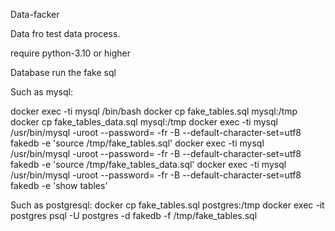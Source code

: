 
Data-facker 

Data fro test data process.

require python-3.10 or higher


Database run the fake sql

Such as mysql:

docker exec -ti mysql /bin/bash
docker cp fake_tables.sql mysql:/tmp
docker cp fake_tables_data.sql  mysql:/tmp
docker exec -ti mysql /usr/bin/mysql -uroot --password=<PASSWORD> -fr -B --default-character-set=utf8 fakedb  -e 'source /tmp/fake_tables.sql'
docker exec -ti mysql /usr/bin/mysql -uroot --password=<PASSWORD> -fr -B --default-character-set=utf8 fakedb  -e 'source /tmp/fake_tables_data.sql'
docker exec -ti mysql /usr/bin/mysql -uroot --password=<PASSWORD> -fr -B --default-character-set=utf8 fakedb  -e 'show tables'


Such as postgresql:
docker cp fake_tables.sql postgres:/tmp
docker exec -it postgres psql -U postgres -d fakedb -f /tmp/fake_tables.sql
